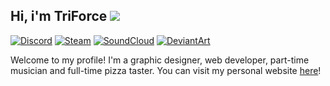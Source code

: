 ## Hi, i'm TriForce ![](https://user-images.githubusercontent.com/16083854/88866272-2ad58980-d1d8-11ea-826a-bbf64cddd3e9.gif)

[![Discord](https://img.shields.io/badge/Discord-TriForce%238785-7289DA.svg?logo=discord&style=flat)](https://discord.com)
[![Steam](https://img.shields.io/badge/Steam-TriForce__JK2-blue?style=flat&logo=steam&logoColor=white)](https://steamcommunity.com/id/triforce_jk2)
[![SoundCloud](https://img.shields.io/badge/SoundCloud-TriForcePianist-orange?style=flat&logo=soundcloud&logoColor=white)](https://soundcloud.com/triforcepianist)
[![DeviantArt](https://img.shields.io/badge/DeviantArt-TriForceDesigner-brightgreen?style=flat&logo=deviantart&logoColor=white)](https://deviantart.com/triforcedesigner)

Welcome to my profile! I'm a graphic designer, web developer, part-time musician and full-time pizza taster. You can visit my personal website [here](https://triforce.dev)!
